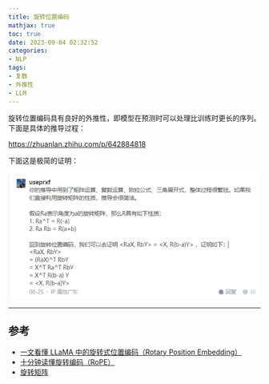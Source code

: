 ```yaml
---
title: 旋转位置编码
mathjax: true
toc: true
date: 2023-09-04 02:32:52
categories:
- NLP
tags:
- 复数
- 外推性
- LLM
---
```

旋转位置编码具有良好的外推性，即模型在预测时可以处理比训练时更长的序列。下面是具体的推导过程：

<!--more-->

https://zhuanlan.zhihu.com/p/642884818

下面这是极简的证明：

![prove](https://github.com/TransformersWsz/picx-images-hosting/raw/master/image.3d5a6ljjj3k0.png)

___

## 参考
- [一文看懂 LLaMA 中的旋转式位置编码（Rotary Position Embedding）](https://zhuanlan.zhihu.com/p/642884818)
- [十分钟读懂旋转编码（RoPE）](https://mp.weixin.qq.com/s/SnPvTkeVUj2vxO8QP8s2xw)
- [旋转矩阵](https://zh.wikipedia.org/wiki/%E6%97%8B%E8%BD%AC%E7%9F%A9%E9%98%B5)